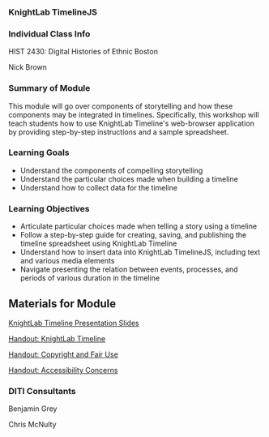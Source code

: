 ### KnightLab TimelineJS

### Individual Class Info

HIST 2430: Digital Histories of Ethnic Boston

Nick Brown


### Summary of Module

This module will go over components of storytelling and how these components may be integrated in timelines. Specifically, this workshop will teach students how to use KnightLab Timeline's web-browser application by providing step-by-step instructions and a sample spreadsheet.

### Learning Goals

- Understand the components of compelling storytelling
- Understand the particular choices made when building a timeline
- Understand how to collect data for the timeline

### Learning Objectives

- Articulate particular choices made when telling a story using a timeline
- Follow a step-by-step guide for creating, saving, and publishing the timeline spreadsheet using KnightLab Timeline
- Understand how to insert data into KnightLab TimelineJS, including text and various media elements
- Navigate presenting the relation between events, processes, and periods of various duration in the timeline

<h2>Materials for Module</h2>

[KnightLab Timeline Presentation Slides](https://github.com/NULabNortheastern/digitalassignmentshowcase/blob/master/data-visualization/sp23-brown-hist2430-timeline/Brown-TimelineSlides.pdf)

[Handout: KnightLab Timeline](https://github.com/NULabNortheastern/digitalassignmentshowcase/blob/master/handouts/data-visualization/Handout-Timeline.pdf)

[Handout: Copyright and Fair Use](https://github.com/NULabNortheastern/digitalassignmentshowcase/blob/master/handouts/Copyright-Fair-Use.pdf)

[Handout: Accessibility Concerns](https://github.com/NULabNortheastern/digitalassignmentshowcase/blob/master/handouts/Accessibility.pdf)

<h3>DITI Consultants</h3>

Benjamin Grey

Chris McNulty
